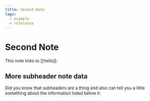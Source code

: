 ```yaml
---
title: Second Note
tags:
  - example
  - reference
---
```


# Second Note

This note links to [[hello]].


## More subheader note data

Did you know that subheaders are a thing and also can tell you a little something about the information listed below it.
